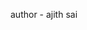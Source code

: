  author - ajith sai
<!---
Ajithappasu/Ajithappasu is a ✨ special ✨ repository because its `README.md` (this file) appears on your GitHub profile.
You can click the Preview link to take a look at your changes.
--->
